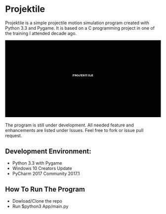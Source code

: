 # Projektile

Projektile is a simple projectile motion simulation program created with Python 3.3 and Pygame. It is based on a C programming project in one of the training I attended decade ago.

![](Screenshots/projektile.gif)


The program is still under development. All needed feature and enhancements are listed under Issues. Feel free to fork or issue pull request.

## Development Environment:
- Python 3.3 with Pygame
- Windows 10 Creators Update
- PyCharm 2017 Community 2017.1

## How To Run The Program
- Dowload/Clone the repo
- Run $python3 App/main.py

